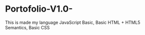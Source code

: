 # Portofolio-V1.0-
This is made my language JavaScript Basic, Basic HTML + HTML5 Semantics, Basic CSS 
